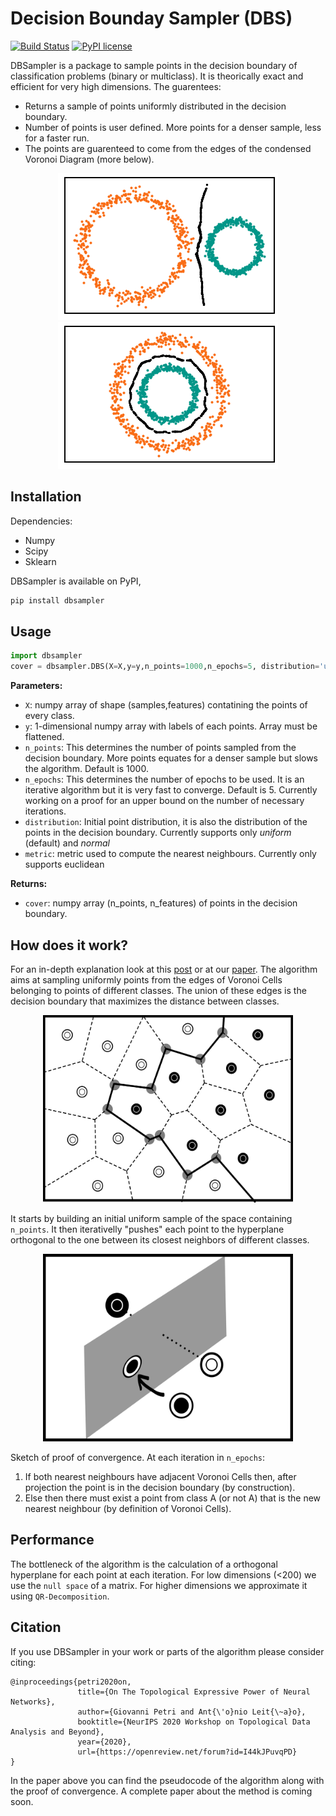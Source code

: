 # Decision Bounday Sampler (DBS)



[![Build Status](https://travis-ci.org/joemccann/dillinger.svg?branch=master)](https://travis-ci.org/joemccann/dillinger) [![PyPI license](https://img.shields.io/pypi/l/ansicolortags.svg)](https://github.com/Antonio-Leitao/dbsampler/blob/main/LICENSE) 

DBSampler is a package to sample points in the decision boundary of  classification problems (binary or multiclass). It is theorically exact and efficient for very high dimensions. The guarentees:

  - Returns a sample of points uniformly distributed in the decision boundary.
  - Number of points is user defined. More points for a denser sample, less for a faster run.
  - The points are guarenteed to come from the edges of the condensed Voronoi Diagram (more below).
<p align="center">
  <img src="images/linear.png"/>
  <img src="images/concentric.png"/>
</p>

## Installation
Dependencies:
  - Numpy
  - Scipy
  - Sklearn

DBSampler is available on PyPI,

```sh
pip install dbsampler
```

## Usage
```python
import dbsampler
cover = dbsampler.DBS(X=X,y=y,n_points=1000,n_epochs=5, distribution='uniform')
```
**Parameters:**
-  ``X``: numpy array of shape (samples,features) contatining the points of every class.
 -  ``y``: 1-dimensional numpy array with labels of each points. Array must be flattened.
 -  ``n_points``: This determines the number of points sampled from the decision boundary. More points equates for a denser sample but slows the algorithm. Default is 1000.
 -  ``n_epochs``: This determines the number of epochs to be used. It is an iterative algorithm but it is very fast to converge. Default is 5. Currently working on a proof for an upper bound on the number of necessary iterations. 
 -  ``distribution``: Initial point distribution, it is also the distribution of    the points in the decision boundary. Currently supports only _uniform_         (default) and _normal_
 -  ``metric``: metric used to compute the nearest neighbours. Currently only      supports euclidean
 
**Returns:**
 -  ``cover``: numpy array (n_points, n_features) of points in the decision boundary.

## How does it work?
For an in-depth explanation look at this [post](https://antonio-leitao.netlify.app/post/aprox_decision/) or at our [paper](https://openreview.net/forum?id=I44kJPuvqPD). The algorithm aims at sampling uniformly points from the edges of Voronoi Cells belonging to points of different classes. The union of these edges is the decision boundary that maximizes the distance between classes.
 
<p align="center">
  <img src="images/voronoi.png" width="400" height="300"/>
</p>

 
 It starts by building an initial uniform sample of the space containing ``n_points``. It then iterativelly "pushes" each point to the hyperplane orthogonal to the one between its closest neighbors of different classes.
 
<p align="center">
  <img src="images/voronoiboudary.png" width="400" height="300"/>
</p>
 
Sketch of proof of convergence. At each iteration in ``n_epochs``:
 1. If both nearest neighbours have adjacent Voronoi Cells then, after projection the point is in the decision boundary (by construction).
 2. Else then there must exist a point from class A (or not A) that is the new nearest neighbour (by definition of Voronoi Cells).
 
## Performance
The bottleneck of the algorithm is the calculation of a orthogonal hyperplane for each point at each iteration. For low dimensions (<200) we use the ``null space`` of a matrix. For higher dimensions we approximate it using ``QR-Decomposition``.

## Citation
If you use DBSampler in your work or parts of the algorithm please consider citing:
```
@inproceedings{petri2020on,
               title={On The Topological Expressive Power of Neural Networks},
               author={Giovanni Petri and Ant{\'o}nio Leit{\~a}o},
               booktitle={NeurIPS 2020 Workshop on Topological Data Analysis and Beyond},
               year={2020},
               url={https://openreview.net/forum?id=I44kJPuvqPD}
}
```
In the paper above you can find the pseudocode of the algorithm along with the proof of convergence. A complete paper about the method is coming soon.
